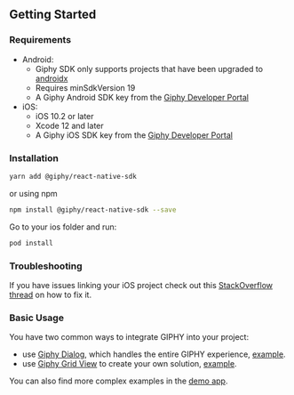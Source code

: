 ## Getting Started

### Requirements

- Android:
  - Giphy SDK only supports projects that have been upgraded
    to [androidx](https://developer.android.com/jetpack/androidx/)
  - Requires minSdkVersion 19
  - A Giphy Android SDK key from the [Giphy Developer Portal](https://developers.giphy.com/dashboard/?create=true)
- iOS:
  - iOS 10.2 or later
  - Xcode 12 and later
  - A Giphy iOS SDK key from the [Giphy Developer Portal](https://developers.giphy.com/dashboard/?create=true)

### Installation

```bash
yarn add @giphy/react-native-sdk
```

or using npm

```bash
npm install @giphy/react-native-sdk --save
```

Go to your ios folder and run:

```bash
pod install
```

### Troubleshooting

If you have issues linking your iOS project check out
this [StackOverflow thread](https://stackoverflow.com/questions/52536380/why-linker-link-static-libraries-with-errors-ios)
on how to fix it.

### Basic Usage

You have two common ways to integrate GIPHY into your project:

- use [Giphy Dialog](api.md#giphydialog), which handles the entire GIPHY experience, [example](api.md#example-2).
- use [Giphy Grid View](api.md#giphygridview) to create your own solution, [example](api.md#example-3).

You can also find more complex examples in
the [demo app](https://github.com/Giphy/giphy-react-native-sdk/tree/main/example).
